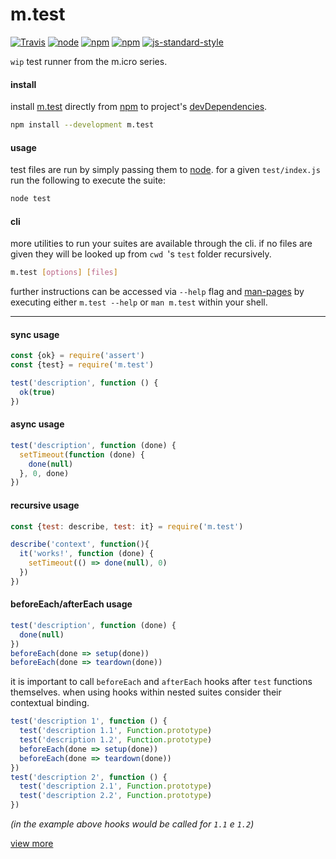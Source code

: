 # m.test
[![Travis](https://img.shields.io/travis/ivoputzer/m.test.svg?style=flat-square)](https://travis-ci.org/ivoputzer/m.test) [![node](https://img.shields.io/node/v/m.test.svg?style=flat-square)](https://nodejs.org/docs/v6.0.0/api) [![npm](https://img.shields.io/npm/v/m.test.svg?style=flat-square)](https://www.npmjs.com/package/m.test) [![npm](https://img.shields.io/npm/l/m.test.svg?style=flat-square)](https://spdx.org/licenses/MIT)
[![js-standard-style](https://img.shields.io/badge/standard-javascript-yellow.svg?style=flat-square)](http://standardjs.com/)


`wip` test runner from the m.icro series.

#### install

install [m.test](https://github.com/ivoputzer/m.test) directly from [npm](https://www.npmjs.com) to project's [devDependencies](https://docs.npmjs.com/files/package.json#devdependencies).

```sh
npm install --development m.test
```

#### usage

test files are run by simply passing them to [node](https://nodejs.org). for a given `test/index.js` run the following to execute the suite:

```sh
node test
```

#### cli

more utilities to run your suites are available through the cli. if no files are given they will be looked up from `cwd `'s `test` folder recursively.

```sh
m.test [options] [files]
```

further instructions can be accessed via `--help` flag and [man-pages](https://github.com/ivoputzer/m.test/tree/master/man) by executing either `m.test --help` or `man m.test` within your shell.

---

#### sync usage
```javascript
const {ok} = require('assert')
const {test} = require('m.test')

test('description', function () {
  ok(true)
})
```

#### async usage
```javascript
test('description', function (done) {
  setTimeout(function (done) {
    done(null)
  }, 0, done)  
})
```

#### recursive usage
```javascript
const {test: describe, test: it} = require('m.test')

describe('context', function(){
  it('works!', function (done) {
    setTimeout(() => done(null), 0)  
  })
})
```

#### beforeEach/afterEach usage
```javascript
test('description', function (done) {
  done(null)
})
beforeEach(done => setup(done))
beforeEach(done => teardown(done))
```

it is important to call `beforeEach` and `afterEach` hooks after `test` functions themselves. when using hooks within nested suites consider their contextual binding.

```javascript
test('description 1', function () {
  test('description 1.1', Function.prototype)
  test('description 1.2', Function.prototype)
  beforeEach(done => setup(done))
  beforeEach(done => teardown(done))
})
test('description 2', function () {
  test('description 2.1', Function.prototype)
  test('description 2.2', Function.prototype)
})
```
_(in the example above hooks would be called for `1.1` e `1.2`)_

[view more](https://github.com/ivoputzer/m.test/tree/master/test)

